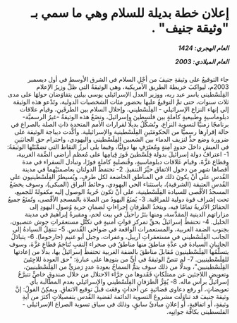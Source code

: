 <h1 dir="rtl">إعلان خطة بديلة للسلام وهي ما سمي بـ "وثيقة جنيف" .</h1>

<h5 dir="rtl">العام الهجري:  1424

العام الميلادي: 2003

</h5>

<p dir="rtl">جاء التوقيعُ على وثيقةِ جنيفَ من أجْلِ السلام في الشرق الأوسط في أول ديسمبر 2003م، ليواكبَ خريطةَ الطريق الأمريكية، وهي الوثيقةُ التي ظلَّ وزيرُ الإعلام الفِلَسْطيني ياسر عبد ربه، ووزير العدل الإسرائيلي يوسي بيلين يتفاوَضان حولهَا على مدى ثلاث سنوات، حتى تمَّ التوقيعُ عليها بحضور مئات الشخصيات الدولية، وتَدْعو هذه الوثيقة إلى إنهاء النزاع الإسرائيلي - الفِلَسْطيني، وإحلال السلام بين الطرفَينِ، وقيام علاقات دبلوماسيةٍ وطبيعيةٍ كاملةٍ بين فلسطينَ وإسرائيلَ، وتضَعُ هذه الوثيقةُ -غيرُ الرسميَّة- برنامجًا زمنيًّا لتسوية النزاع، وتُشكِّلُ بديلًا لقرارات الأمم المتحدة ذاتِ الصلة بالصراع في حالة إقرارِها رسميًّا من الحكومَتَينِ الفِلَسْطينية والإسرائيلية. وأكَّدت ديباجة الوثيقة على ضرورة وضع حدٍّ لنزيف الدماء بين الشعبين الفِلَسْطيني واليهودي، واحترام حق الجانبَينِ في العيش داخلَ حدودٍ آمِنةٍ ومُعتَرَفٍ بها دوليًّا، وفيما يلي أبرزُ النقاط التي تضمَّنَتْها الوثيقةُ: 
1- اعترافُ دولة إسرائيلَ بدولة فِلَسْطينَ فَورَ قِيامِها على مُعظمِ أراضي الضِّفة الغربية، وقطاع غزَّةَ، وقيام عَلاقات دبلوماسيةٍ، وقُنصليةٍ كاملةٍ فورًا، وتبادل السفراء في مدة أقصاها شهر من دخول الاتفاق حيِّزَ التنفيذِ.
2- تحتفظُ الدولتان بعاصمتَيْهما في مدينة القُدسِ على أنْ يكونَ ذلك في المناطق الخاضعة لكل طرفٍ، ويُسيطرُ الفِلَسْطينيون على القُدسِ العتيقة (الشرقية)، باستثناء الحي اليهودي، وحائط البراق (المبكى)، وسوف يخضَعُ المسجدُ الأقْصى للسيادة الفِلَسْطينية، على أنْ تكون حُريةُ الوصول إليه مكفولةً للجميع، تحت إشراف قوة دولية للمراقَبة.
3- يُمنَعُ اليهودُ من الصلاة بالمسجدِ الأقْصى، وتُمنَعُ جميعُ الحفائرُ الأثريةُ تمامًا فيه، ويتخذُ الطرفانِ إجراءاتٍ لضمانِ حريةِ وُصولِ اليهودِ إلى مزاراتهم الدينية المقدَّسة، ومنها بئرُ راحيلَ في بيت لحم، ومقبرةُ إبراهيمَ في مدينة الخليل. 
4- تحتفظُ إسرائيلُ بحقِّ تمركزِ قواتٍ أمنيةٍ في تكتُّلِ مستعمَراتِ جوش عتصيون، بجنوب الضفة الغربية، والمستعمرات الواقعة في ضواحي القُدسِ. 
5- تنتقِلُ السيادةُ إلى الجانب الفِلَسْطيني في مستعمَراتِ آرييل، وعفرات، وجبل أبو غنيم (حارحوما). 
6- يتبادَلُ الجانبانِ السيادةَ في عدَّةِ مناطقَ منها مناطقُ في صحراء النقبِ تُتاخِمُ قطاع غزَّةَ، وسوف يتسلَّمُها الفِلَسْطينيون مُقابلَ مناطقَ بالضفة الغربية تحتفظُ إسرائيلُ بها، بدلًا من إعادتها للفِلَسْطينيين. 
7- لم تنصَّ الوثيقةُ في أيٍّ من بنودِها على عبارةِ: "حق العودة للاجِئينَ الفِلَسْطينيين"، وبدلًا من ذلك سوف يتمُّ السماحُ بعودة عددٍ رَمزيٍّ من الفِلَسْطينيينَ، وتعويض اللاجئين عن ممتلَكاتٍ فَقَدوها من جرَّاء الاحتلال من خلال صندوقٍ خاصٍّ تتبرَّعُ إسرائيلُ برأس ماله.
8- يُقِرُّ الطرَفانِ الفِلَسْطيني والإسرائيلي بعدم المطالَبة بأي تعويضاتٍ، أو رفع دعاوى قضائيةٍ عن أحداثٍ وقعَت قبلَ توقيع الاتفاقِ.
ويمكِنُ القولُ: إنَّ وثيقةَ جنيفَ قد تناوَلَت مشروعَ التسوية الدائمة لقضية القُدس بتفصيلاتٍ أكثرَ من أيةِ وثيقةٍ، أو اتفاقيةٍ، أو إعلانِ مبادئَ سابقٍ، وذلك في سياق تسوية الصراع الإسرائيلي - الفلسطيني بكافَّة جوانِبِه.</p></br>
